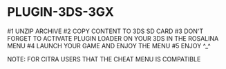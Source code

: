 # PLUGIN-3DS-3GX

#1 UNZIP ARCHIVE
#2 COPY CONTENT TO 3DS SD CARD
#3 DON'T FORGET TO ACTIVATE PLUGIN LOADER ON YOUR 3DS IN THE ROSALINA MENU
#4 LAUNCH YOUR GAME AND ENJOY THE MENU
#5 ENJOY ^_^

NOTE: FOR CITRA USERS THAT THE CHEAT MENU IS COMPATIBLE
